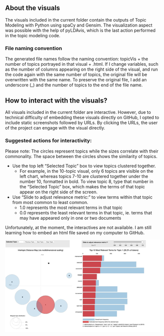 ## About the visuals ##

The visuals included in the current folder contain the outputs of Topic Modeling with Python using spaCy and Gensim. The visualization aspect was possible with the help of pyLDAvis, which is the last action performed in the topic modeling code.

### File naming convention ###

The generated file names follow the naming convention: topicVis + the number of topics portrayed in that visual + .html. If I change variables, such as the number of columns appearing on the right side of the visual, and run the code again with the same number of topics, the original file will be overwritten with the same name. To preserve the original file, I add an underscore (_) and the number of topics to the end of the file name.

## How to interact with the visuals? ## 
All visuals included in the current folder are interactive. However, due to technical difficulty of embedding these visuals directly on GitHub, I opted to include static screenshots followed by URLs. By clicking the URLs, the user of the project can engage with the visual directly. 

### Suggested actions for interactivity: ###

Please note: The circles represent topics while the sizes correlate with their commonality. The space between the circles shows the similarity of topics.

- Use the top left “Selected Topic” box to view topics clustered together. 
  * For example, in the 10-topic visual, only 6 topics are visible on the left chart, whereas topics 7-10 are clustered together under the number 10, formatted in bold. To view topic 8, type that number in the “Selected Topic” box, which makes the terms of that topic appear on the right side of the screen. 
- Use “Slide to adjust relevance metric:” to view terms within that topic from most common to least common.
  * 1.0 represents the most relevant terms in that topic
  * 0.0 represents the least relevant terms in that topic, ie. terms that may have appeared only in one or two documents

Unfortunately, at the moment, the interactives are not available. I am still learning how to embed an html file saved on my computer to GitHub. 

![10topic](10topics.jpg)

